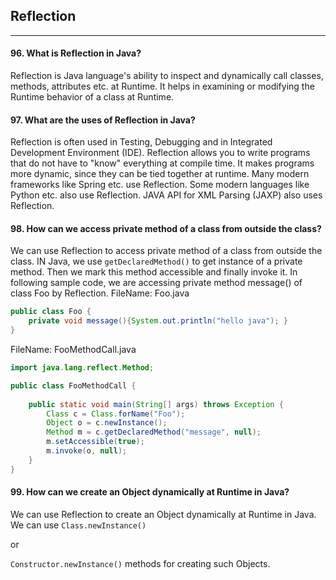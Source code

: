 
## Reflection
*******************
#### 96. What is Reflection in Java?
Reflection is Java language's ability to inspect and dynamically call classes, methods, attributes etc. at Runtime. It helps in examining or modifying the Runtime behavior of a class at Runtime.
#### 97. What are the uses of Reflection in Java?
Reflection is often used in Testing, Debugging and in Integrated Development Environment (IDE). Reflection allows you to write programs that do not have to "know"
everything at compile time. It makes programs more dynamic, since they can be tied together at runtime. Many modern frameworks like Spring etc. use Reflection. Some
modern languages like Python etc. also use Reflection.
JAVA API for XML Parsing (JAXP) also uses Reflection.
#### 98. How can we access private method of a class from outside the class?
We can use Reflection to access private method of a class from outside the class. IN Java, we use `getDeclaredMethod()` to get instance of a private method. Then we mark this method accessible and finally invoke it.
In following sample code, we are accessing private method message() of class Foo by Reflection.
FileName: Foo.java
```java
public class Foo {
    private void message(){System.out.println("hello java"); }
}
```
FileName: FooMethodCall.java
```java
import java.lang.reflect.Method;

public class FooMethodCall {
	
	public static void main(String[] args) throws Exception {
		Class c = Class.forName("Foo");
		Object o = c.newInstance();
		Method m = c.getDeclaredMethod("message", null);
		m.setAccessible(true);
		m.invoke(o, null);
	}
}
```
#### 99. How can we create an Object dynamically at Runtime in Java?
We can use Reflection to create an Object dynamically at Runtime in Java. We can use `Class.newInstance()`

or

`Constructor.newInstance()` methods for creating such Objects.